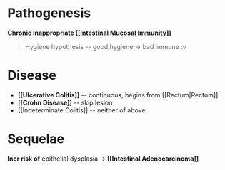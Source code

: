# Pathogenesis
**Chronic inappropriate [[Intestinal Mucosal Immunity]]**
> Hygiene hypothesis -- good hygiene -> bad immune :v

# Disease
- **[[Ulcerative Colitis]]** -- continuous, begins from [[Rectum|Rectum]]
- **[[Crohn Disease]]** -- skip lesion
- [[Indeterminate Colitis]] -- neither of above

# Sequelae
**Incr risk of** epithelial dysplasia -> **[[Intestinal Adenocarcinoma]]**